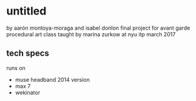 # untitled
by aarón montoya-moraga and isabel donlon
final project for avant garde procedural art class
taught by marina zurkow at nyu itp
march 2017

## tech specs
runs on
* muse headband 2014 version
* max 7
* wekinator
